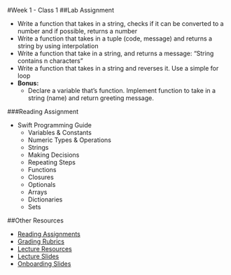 #Week 1 - Class 1
##Lab Assignment
* Write a function that takes in a string, checks if it can be converted to a number and if possible, returns a number
* Write a function that takes in a tuple (code, message) and returns a string by using interpolation
* Write a function that take in a string, and returns a message: “String contains n characters”
* Write a function that takes in a string and reverses it. Use a simple for loop
* **Bonus:**
  * Declare a variable that’s function. Implement function to take in a string (name) and return greeting message.

###Reading Assignment
* Swift Programming Guide
	* Variables & Constants
	* Numeric Types & Operations
	* Strings
	* Making Decisions
	* Repeating Steps
	* Functions
	* Closures
	* Optionals
  * Arrays
  * Dictionaries
  * Sets

##Other Resources
* [Reading Assignments](../../Resources/ra-grading-standard/)
* [Grading Rubrics](../../Resources/)
* [Lecture Resources](lecture/)
* [Lecture Slides](https://www.icloud.com/keynote/000xQyeffQnMUjdd1Uvy14R6Q#Week1_Day1)
* [Onboarding Slides](https://www.icloud.com/keynote/000Zv6V3aBc4CDBRu_eIKlEmQ#Onboarding)
